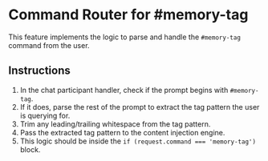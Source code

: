 # Command Router for #memory-tag

This feature implements the logic to parse and handle the `#memory-tag` command from the user.

## Instructions

1.  In the chat participant handler, check if the prompt begins with `#memory-tag`.
2.  If it does, parse the rest of the prompt to extract the tag pattern the user is querying for.
3.  Trim any leading/trailing whitespace from the tag pattern.
4.  Pass the extracted tag pattern to the content injection engine.
5.  This logic should be inside the `if (request.command === 'memory-tag')` block.
